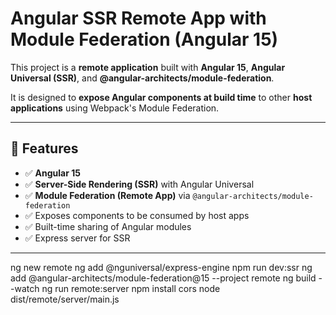 # Angular SSR Remote App with Module Federation (Angular 15)

This project is a **remote application** built with **Angular 15**, **Angular Universal (SSR)**, and **@angular-architects/module-federation**.

It is designed to **expose Angular components at build time** to other **host applications** using Webpack's Module Federation.

---

## 🚀 Features

- ✅ **Angular 15**
- ✅ **Server-Side Rendering (SSR)** with Angular Universal
- ✅ **Module Federation (Remote App)** via `@angular-architects/module-federation`
- ✅ Exposes components to be consumed by host apps
- ✅ Built-time sharing of Angular modules
- ✅ Express server for SSR

---

ng new remote
ng add @nguniversal/express-engine
npm run dev:ssr
ng add @angular-architects/module-federation@15 --project remote
ng build --watch
ng run remote:server
npm install cors
node dist/remote/server/main.js
